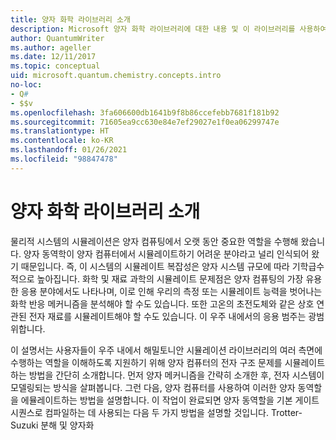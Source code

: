 ```yaml
---
title: 양자 화학 라이브러리 소개
description: Microsoft 양자 화학 라이브러리에 대한 내용 및 이 라이브러리를 사용하여 양자 컴퓨터에서 전자 구조 문제를 시뮬레이션하는 방법을 알아봅니다.
author: QuantumWriter
ms.author: ageller
ms.date: 12/11/2017
ms.topic: conceptual
uid: microsoft.quantum.chemistry.concepts.intro
no-loc:
- Q#
- $$v
ms.openlocfilehash: 3fa606600db1641b9f8b86ccefebb7681f181b92
ms.sourcegitcommit: 71605ea9cc630e84e7ef29027e1f0ea06299747e
ms.translationtype: HT
ms.contentlocale: ko-KR
ms.lasthandoff: 01/26/2021
ms.locfileid: "98847478"
---
```

# <a name="introduction-to-the-quantum-chemistry-library"></a>양자 화학 라이브러리 소개

물리적 시스템의 시뮬레이션은 양자 컴퓨팅에서 오랫 동안 중요한 역할을 수행해 왔습니다.  양자 동역학이 양자 컴퓨터에서 시뮬레이트하기 어려운 분야라고 널리 인식되어 왔기 때문입니다. 즉, 이 시스템의 시뮬레이트 복잡성은 양자 시스템 규모에 따라 기학급수적으로 높아집니다.  화학 및 재료 과학의 시뮬레이트 문제점은 양자 컴퓨팅의 가장 유용한 응용 분야에서도 나타나며, 이로 인해 우리의 측정 또는 시뮬레이트 능력을 벗어나는 화학 반응 메커니즘을 분석해야 할 수도 있습니다.  또한 고온의 초전도체와 같은 상호 연관된 전자 재료를 시뮬레이트해야 할 수도 있습니다. 이 우주 내에서의 응용 범주는 광범위합니다.

이 설명서는 사용자들이 우주 내에서 해밀토니안 시뮬레이션 라이브러리의 여러 측면에 수행하는 역할을 이해하도록 지원하기 위해 양자 컴퓨터의 전자 구조 문제를 시뮬레이트하는 방법을 간단히 소개합니다.  먼저 양자 메커니즘을 간략히 소개한 후, 전자 시스템이 모델링되는 방식을 살펴봅니다.  그런 다음, 양자 컴퓨터를 사용하여 이러한 양자 동역할을 에뮬레이트하는 방법을 설명합니다.  이 작업이 완료되면 양자 동역할을 기본 게이트 시퀀스로 컴파일하는 데 사용되는 다음 두 가지 방법을 설명할 것입니다. Trotter-Suzuki 분해 및 양자화
